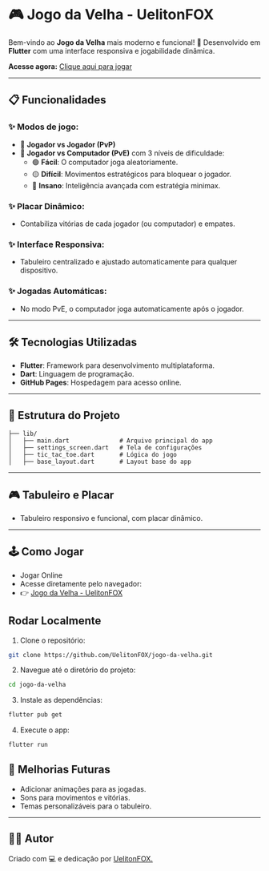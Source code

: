 # 🎮 Jogo da Velha - UelitonFOX

Bem-vindo ao **Jogo da Velha** mais moderno e funcional! 🎲 Desenvolvido em **Flutter** com uma interface responsiva e jogabilidade dinâmica.

**Acesse agora:** [Clique aqui para jogar](https://uelitonfox.github.io/jogo-da-velha/)

---

## 📋 Funcionalidades

### ✨ Modos de jogo:
- 👥 **Jogador vs Jogador (PvP)**  
- 🤖 **Jogador vs Computador (PvE)** com 3 níveis de dificuldade:
  - 🟢 **Fácil**: O computador joga aleatoriamente.  
  - 🟡 **Difícil**: Movimentos estratégicos para bloquear o jogador.  
  - 🔴 **Insano**: Inteligência avançada com estratégia minimax.

### ✨ Placar Dinâmico:
- Contabiliza vitórias de cada jogador (ou computador) e empates.

### ✨ Interface Responsiva:
- Tabuleiro centralizado e ajustado automaticamente para qualquer dispositivo.

### ✨ Jogadas Automáticas:
- No modo PvE, o computador joga automaticamente após o jogador.

---

## 🛠️ Tecnologias Utilizadas

- **Flutter**: Framework para desenvolvimento multiplataforma.
- **Dart**: Linguagem de programação.
- **GitHub Pages**: Hospedagem para acesso online.

---

## 📂 Estrutura do Projeto

```plaintext
├── lib/
│   ├── main.dart              # Arquivo principal do app
│   ├── settings_screen.dart   # Tela de configurações
│   ├── tic_tac_toe.dart       # Lógica do jogo
│   ├── base_layout.dart       # Layout base do app
```
---
## 🎮 Tabuleiro e Placar
- Tabuleiro responsivo e funcional, com placar dinâmico.
---

## 🕹️ Como Jogar
- Jogar Online
- Acesse diretamente pelo navegador:
- 👉 [Jogo da Velha - UelitonFOX](https://uelitonfox.github.io/jogo-da-velha/)

## Rodar Localmente
1. Clone o repositório:
```bash
git clone https://github.com/UelitonFOX/jogo-da-velha.git
```
2. Navegue até o diretório do projeto:
```bash
cd jogo-da-velha
```
3. Instale as dependências:
```bash
flutter pub get
```
4. Execute o app:
```bash
flutter run
```
## 🌟 Melhorias Futuras
 - Adicionar animações para as jogadas.
 - Sons para movimentos e vitórias.
 - Temas personalizáveis para o tabuleiro.

---

## 🧑‍💻 Autor
Criado com 💻 e dedicação por [UelitonFOX.](https://github.com/UelitonFOX)

